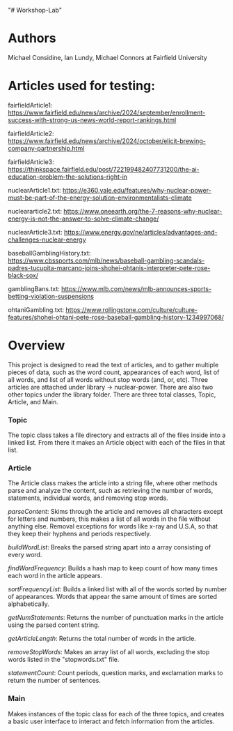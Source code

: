 "# Workshop-Lab" 

# **Authors**
Michael Considine, Ian Lundy, Michael Connors at Fairfield University

# **Articles used for testing:**

fairfieldArticle1: https://www.fairfield.edu/news/archive/2024/september/enrollment-success-with-strong-us-news-world-report-rankings.html

fairfieldArticle2: https://www.fairfield.edu/news/archive/2024/october/elicit-brewing-company-partnership.html

fairfieldArticle3: https://thinkspace.fairfield.edu/post/722199482407731200/the-ai-education-problem-the-solutions-right-in

nuclearArticle1.txt: https://e360.yale.edu/features/why-nuclear-power-must-be-part-of-the-energy-solution-environmentalists-climate

nucleararticle2.txt: https://www.oneearth.org/the-7-reasons-why-nuclear-energy-is-not-the-answer-to-solve-climate-change/

nuclearArticle3.txt: https://www.energy.gov/ne/articles/advantages-and-challenges-nuclear-energy

baseballGamblingHistory.txt: https://www.cbssports.com/mlb/news/baseball-gambling-scandals-padres-tucupita-marcano-joins-shohei-ohtanis-interpreter-pete-rose-black-sox/

gamblingBans.txt: https://www.mlb.com/news/mlb-announces-sports-betting-violation-suspensions

ohtaniGambling.txt: https://www.rollingstone.com/culture/culture-features/shohei-ohtani-pete-rose-baseball-gambling-history-1234997068/

# **Overview**

This project is designed to read the text of articles, and to gather multiple pieces of data, such as the word count, appearances of each word, list of all words, and list of all words without stop words (and, or, etc). Three articles are attached under library -> nuclear-power. There are also two other topics under the library folder. There are three total classes, Topic, Article, and Main.

### Topic

The topic class takes a file directory and extracts all of the files inside into a linked list. From there it makes an Article object with each of the files in that list.

### Article

The Article class makes the article into a string file, where other methods parse and analyze the content, such as retrieving the number of words, statements, individual words, and removing stop words.

*parseContent*: Skims through the article and removes all characters except for letters and numbers, this makes a list of all words in the file without anything else. Removal exceptions for words like x-ray and U.S.A, so that they keep their hyphens and periods respectively.

*buildWordList*: Breaks the parsed string apart into a array consisting of every word.

*findWordFrequency*: Builds a hash map to keep count of how many times each word in the article appears.

*sortFrequencyList*: Builds a linked list with all of the words sorted by number of appearances. Words that appear the same amount of times are sorted alphabetically.

*getNumStatements*: Returns the number of punctuation marks in the article using the parsed content string.

*getArticleLength*: Returns the total number of words in the article.

*removeStopWords*: Makes an array list of all words, excluding the stop words listed in the "stopwords.txt" file.

*statementCount*: Count periods, question marks, and exclamation marks to return the number of sentences.

### Main

Makes instances of the topic class for each of the three topics, and creates a basic user interface to interact and fetch information from the articles.